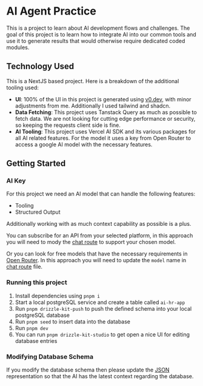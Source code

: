 # AI Agent Practice

This is a project to learn about AI development flows and challenges. The goal of this project is to learn how to integrate AI into our common tools and use it to generate results that would otherwise require dedicated coded modules.

## Technology Used

This is a NextJS based project. Here is a breakdown of the additional tooling used:

- **UI**: 100% of the UI in this project is generated using [v0.dev](https://v0.dev), with minor adjustments from me. Additionally I used tailwind and shadcn.
- **Data Fetching**: This project uses Tanstack Query as much as possible to fetch data. We are not looking for cutting edge performance or security, so keeping the requests client side is fine.
- **AI Tooling**: This project uses Vercel AI SDK and its various packages for all AI related features. For the model it uses a key from Open Router to access a google AI model with the necessary features.

## Getting Started

### AI Key

For this project we need an AI model that can handle the following features:
- Tooling
- Structured Output

Additionally working with as much context capability as possible is a plus.

You can subscribe for an API from your selected platform, in this approach you will need to mody the [chat route](src/app/api/graph-ai/route.ts) to support your chosen model.

Or you can look for free models that have the necessary requirements in [Open Router](https://openrouter.ai/models?fmt=cards&max_price=0&supported_parameters=tools%2Cstructured_outputs). In this approach you will need to update the `model` name in [chat route](src/app/api/graph-ai/route.ts) file.

### Running this project

1. Install dependencies using `pnpm i`
2. Start a local postgreSQL service and create a table called `ai-hr-app`
3. Run `pnpm drizzle-kit-push` to push the defined schema into your local postgreSQL database
4. Run `pnpm seed` to insert data into the database
5. Run `pnpm dev`
6. You can run `pnpm drizzle-kit-studio` to get open a nice UI for editing database entries

### Modifying Database Schema

If you modify the database schema then please update the [JSON](src/db/schema/tables.json) representation so that the AI has the latest context regarding the database.